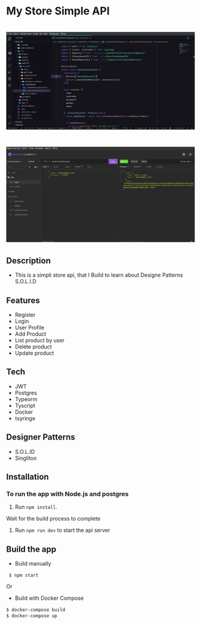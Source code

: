 # My Store Simple API

 <h1 align = center>
    <img src="src/assets/projetoStore.png">
</h1>


 <h1 align = center>
    <img src="src/assets/loja.png">
</h1>



              
              
## Description
  - This is a simpli store api, that I Build to learn about Designe Patterns S.O.L.I.D


## Features
* Register
* Login
* User Profile
* Add Product
* List product by user
* Delete product
* Update product




## Tech
* JWT
* Postgres
* Typeorm
* Tyscript
* Docker
* tsyringe

## Designer Patterns
* S.O.L.ID
* Singliton


## Installation
### To run the app with Node.js and postgres

1. Run `npm install`.

Wait for the build process to complete

1. Run `npm run dev` to start the api server



## Build the app
* Build manually
```
 $ npm start
```
Or
* Build with Docker Compose

```
$ docker-compose build
$ docker-compose up
```
